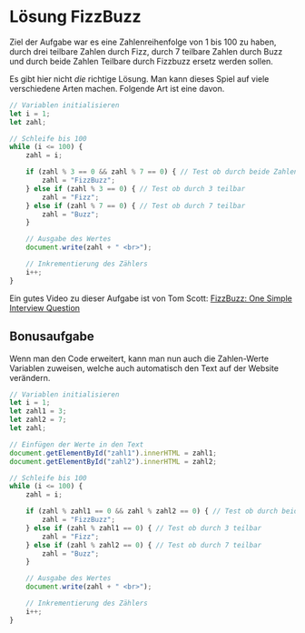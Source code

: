 # Lösung FizzBuzz 


Ziel der Aufgabe war es eine Zahlenreihenfolge von 1 bis 100 zu haben, durch drei teilbare Zahlen durch Fizz, durch 7 teilbare Zahlen durch Buzz und durch beide Zahlen Teilbare durch Fizzbuzz ersetz werden sollen.

Es gibt hier nicht *die* richtige Lösung. Man kann dieses Spiel auf viele verschiedene Arten machen. Folgende Art ist eine davon. 

``` js
// Variablen initialisieren
let i = 1;
let zahl;

// Schleife bis 100
while (i <= 100) {
    zahl = i;

    if (zahl % 3 == 0 && zahl % 7 == 0) { // Test ob durch beide Zahlen teilbar
        zahl = "FizzBuzz";
    } else if (zahl % 3 == 0) { // Test ob durch 3 teilbar
        zahl = "Fizz";
    } else if (zahl % 7 == 0) { // Test ob durch 7 teilbar
        zahl = "Buzz";
    }

    // Ausgabe des Wertes
    document.write(zahl + " <br>");

    // Inkrementierung des Zählers
    i++;
}
```
Ein gutes Video zu dieser Aufgabe ist von Tom Scott: [FizzBuzz: One Simple Interview Question](https://www.youtube.com/watch?v=QPZ0pIK_wsc)
<br>

## Bonusaufgabe
Wenn man den Code erweitert, kann man nun auch die Zahlen-Werte Variablen zuweisen, welche auch automatisch den Text auf der Website verändern. 

``` js
// Variablen initialisieren
let i = 1;
let zahl1 = 3;
let zahl2 = 7;
let zahl;

// Einfügen der Werte in den Text
document.getElementById("zahl1").innerHTML = zahl1;
document.getElementById("zahl2").innerHTML = zahl2;

// Schleife bis 100
while (i <= 100) {
    zahl = i;

    if (zahl % zahl1 == 0 && zahl % zahl2 == 0) { // Test ob durch beide Zahlen teilbar
        zahl = "FizzBuzz";
    } else if (zahl % zahl1 == 0) { // Test ob durch 3 teilbar
        zahl = "Fizz";
    } else if (zahl % zahl2 == 0) { // Test ob durch 7 teilbar
        zahl = "Buzz";
    }

    // Ausgabe des Wertes
    document.write(zahl + " <br>");

    // Inkrementierung des Zählers
    i++;
}
```